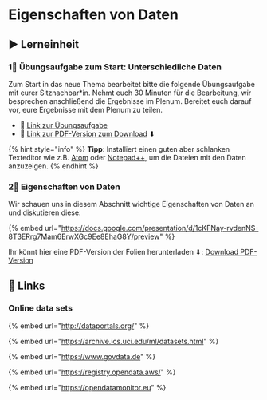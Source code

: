# Eigenschaften von Daten

## ▶ Lerneinheit

### 1⃣ Übungsaufgabe zum Start: Unterschiedliche Daten

Zum Start in das neue Thema bearbeitet bitte die folgende Übungsaufgabe mit eurer Sitznachbar\*in. Nehmt euch 30 Minuten für die Bearbeitung, wir besprechen anschließend die Ergebnisse im Plenum. Bereitet euch darauf vor, eure Ergebnisse mit dem Plenum zu teilen.

* 🔗 [Link zur Übungsaufgabe](https://docs.google.com/document/d/1FvpvXtyhivfl8-bDHRr13cwNpd2-G5LMR843B0O1vCo/preview)
* 🔗 [Link zur PDF-Version zum Download](https://docs.google.com/document/d/1FvpvXtyhivfl8-bDHRr13cwNpd2-G5LMR843B0O1vCo/export/pdf) ⬇

{% hint style="info" %}
**Tipp**: Installiert einen guten aber schlanken Texteditor wie z.B. [Atom](https://atom.io/) oder [Notepad++](https://notepad-plus-plus.org/download/v7.6.6.html), um die Dateien mit den Daten anzuzeigen.
{% endhint %}

### 2⃣ Eigenschaften von Daten

Wir schauen uns in diesem Abschnitt wichtige Eigenschaften von Daten an und diskutieren diese:

{% embed url="https://docs.google.com/presentation/d/1cKFNay-rvdenNS-8T3ERrg7Mam6ErwXGc9Ee8EhaG8Y/preview" %}

Ihr könnt hier eine PDF-Version der Folien herunterladen ⬇: [Download PDF-Version](https://docs.google.com/presentation/d/1cKFNay-rvdenNS-8T3ERrg7Mam6ErwXGc9Ee8EhaG8Y/export/pdf)

## 🔗 Links

### Online data sets

{% embed url="http://dataportals.org/" %}

{% embed url="https://archive.ics.uci.edu/ml/datasets.html" %}

{% embed url="https://www.govdata.de" %}

{% embed url="https://registry.opendata.aws/" %}

{% embed url="https://opendatamonitor.eu" %}



